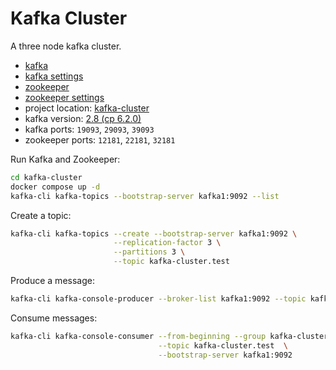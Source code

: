 # Kafka Cluster

A three node kafka cluster.

- [kafka](https://kafka.apache.org/)
- [kafka settings](https://docs.confluent.io/platform/current/installation/configuration/broker-configs.html)
- [zookeeper](https://zookeeper.apache.org/)
- [zookeeper settings](https://docs.confluent.io/platform/current/zookeeper/deployment.html)
- project location: [kafka-cluster](kafka-cluster)
- kafka version: [2.8 (cp 6.2.0)](https://docs.confluent.io/platform/current/installation/versions-interoperability.html)
- kafka ports: `19093`, `29093`, `39093`
- zookeeper ports: `12181`, `22181`, `32181`

Run Kafka and Zookeeper:

```bash
cd kafka-cluster
docker compose up -d
kafka-cli kafka-topics --bootstrap-server kafka1:9092 --list
```

Create a topic:

```bash
kafka-cli kafka-topics --create --bootstrap-server kafka1:9092 \
                       --replication-factor 3 \
                       --partitions 3 \
                       --topic kafka-cluster.test
```

Produce a message:

```bash
kafka-cli kafka-console-producer --broker-list kafka1:9092 --topic kafka-cluster.test
```

Consume messages:

```bash
kafka-cli kafka-console-consumer --from-beginning --group kafka-cluster.test \
                                 --topic kafka-cluster.test  \
                                 --bootstrap-server kafka1:9092
```